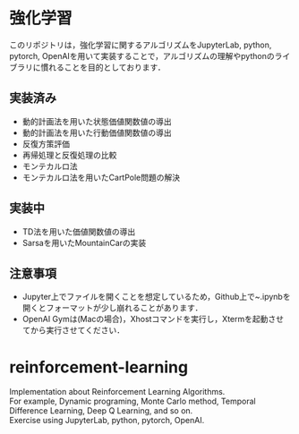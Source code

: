 # 強化学習
このリポジトリは，強化学習に関するアルゴリズムをJupyterLab, python, pytorch, OpenAIを用いて実装することで，アルゴリズムの理解やpythonのライブラリに慣れることを目的としております．  
## 実装済み
- 動的計画法を用いた状態価値関数値の導出
- 動的計画法を用いた行動価値関数値の導出
- 反復方策評価
- 再帰処理と反復処理の比較
- モンテカルロ法
- モンテカルロ法を用いたCartPole問題の解決

## 実装中
- TD法を用いた価値関数値の導出
- Sarsaを用いたMountainCarの実装

## 注意事項
- Jupyter上でファイルを開くことを想定しているため，Github上で~.ipynbを開くとフォーマットが少し崩れることがあります．
- OpenAI Gymは(Macの場合)，Xhostコマンドを実行し，Xtermを起動させてから実行させてください．

# reinforcement-learning
Implementation about Reinforcement Learning Algorithms.  
For example, Dynamic programing, Monte Carlo method, Temporal Difference Learning, Deep Q Learning, and so on.  
Exercise using JupyterLab, python, pytorch, OpenAI.  
